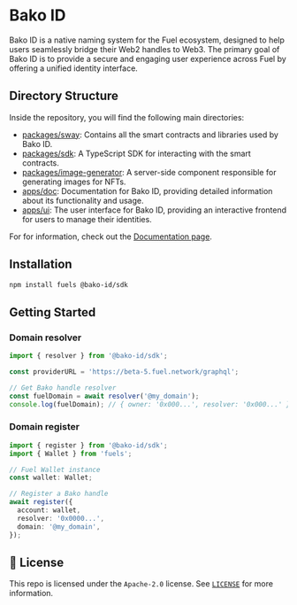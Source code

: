# Bako ID

Bako ID is a native naming system for the Fuel ecosystem, designed to help users seamlessly bridge their Web2 handles to Web3. The primary goal of Bako ID is to provide a secure and engaging user experience across Fuel by offering a unified identity interface.

## Directory Structure
Inside the repository, you will find the following main directories:

- [packages/sway](https://github.com/Bako-Labs/bako-id/tree/main/packages/sway): Contains all the smart contracts and libraries used by Bako ID.
- [packages/sdk](https://github.com/Bako-Labs/bako-id/tree/main/packages/sway): A TypeScript SDK for interacting with the smart contracts.
- [packages/image-generator](https://github.com/Bako-Labs/bako-id/tree/main/packages/sway): A server-side component responsible for generating images for NFTs.
- [apps/doc](https://github.com/Bako-Labs/bako-id/tree/main/apps/docs): Documentation for Bako ID, providing detailed information about its functionality and usage.
- [apps/ui](https://github.com/Bako-Labs/bako-id/tree/main/apps/ui): The user interface for Bako ID, providing an interactive frontend for users to manage their identities.

For for information, check out the [Documentation page](https://docs.bako.id/).

## Installation

```bash
npm install fuels @bako-id/sdk
```

## Getting Started

### Domain resolver
```ts
import { resolver } from '@bako-id/sdk';

const providerURL = 'https://beta-5.fuel.network/graphql';

// Get Bako handle resolver
const fuelDomain = await resolver('@my_domain');
console.log(fuelDomain); // { owner: '0x000...', resolver: '0x000...' }
```

### Domain register
```ts
import { register } from '@bako-id/sdk';
import { Wallet } from 'fuels';

// Fuel Wallet instance
const wallet: Wallet;

// Register a Bako handle 
await register({
  account: wallet,
  resolver: '0x0000...',
  domain: '@my_domain',
});
```

## 📜 License

This repo is licensed under the `Apache-2.0` license. See [`LICENSE`](./LICENSE) for more information.
